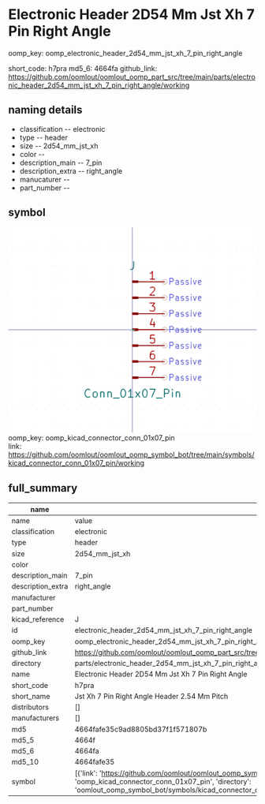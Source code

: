 # Electronic Header 2D54 Mm Jst Xh 7 Pin Right Angle
oomp_key: oomp_electronic_header_2d54_mm_jst_xh_7_pin_right_angle 


short_code: h7pra
md5_6: 4664fa
github_link: https://github.com/oomlout/oomlout_oomp_part_src/tree/main/parts/electronic_header_2d54_mm_jst_xh_7_pin_right_angle/working
## naming details
* classification -- electronic
* type -- header
* size -- 2d54_mm_jst_xh
* color -- 
* description_main -- 7_pin
* description_extra -- right_angle
* manucaturer -- 
* part_number -- 



## symbol

![](symbol/0/working/working_600.png)  
oomp_key: oomp_kicad_connector_conn_01x07_pin  
link: https://github.com/oomlout/oomlout_oomp_symbol_bot/tree/main/symbols/kicad_connector_conn_01x07_pin/working  


## full_summary
| name | value | 
| --- | --- | 
| name | value | 
| classification | electronic | 
| type | header | 
| size | 2d54_mm_jst_xh | 
| color |  | 
| description_main | 7_pin | 
| description_extra | right_angle | 
| manufacturer |  | 
| part_number |  | 
| kicad_reference | J | 
| id | electronic_header_2d54_mm_jst_xh_7_pin_right_angle | 
| oomp_key | oomp_electronic_header_2d54_mm_jst_xh_7_pin_right_angle | 
| github_link | https://github.com/oomlout/oomlout_oomp_part_src/tree/main/parts/electronic_header_2d54_mm_jst_xh_7_pin_right_angle/working | 
| directory | parts/electronic_header_2d54_mm_jst_xh_7_pin_right_angle | 
| name | Electronic Header 2D54 Mm Jst Xh 7 Pin Right Angle | 
| short_code | h7pra | 
| short_name | Jst Xh 7 Pin Right Angle Header 2.54 Mm Pitch | 
| distributors | [] | 
| manufacturers | [] | 
| md5 | 4664fafe35c9ad8805bd37f1f571807b | 
| md5_5 | 4664f | 
| md5_6 | 4664fa | 
| md5_10 | 4664fafe35 | 
| symbol | [{'link': 'https://github.com/oomlout/oomlout_oomp_symbol_bot/tree/main/symbols/kicad_connector_conn_01x07_pin', 'oomp_key': 'oomp_kicad_connector_conn_01x07_pin', 'directory': 'oomlout_oomp_symbol_bot/symbols/kicad_connector_conn_01x07_pin//working/working.kicad_sym'}] | 
